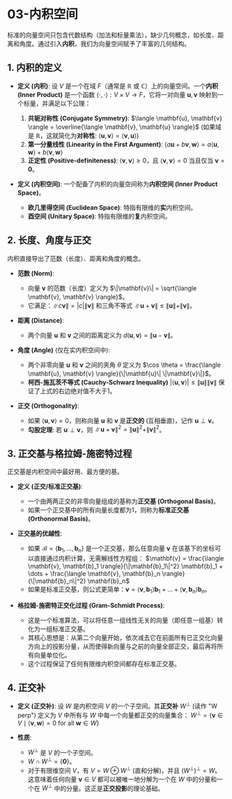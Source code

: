 # 03-内积空间

标准的向量空间只包含代数结构（加法和标量乘法），缺少几何概念，如长度、距离和角度。通过引入**内积**，我们为向量空间赋予了丰富的几何结构。

## 1. 内积的定义

- **定义 (内积)**:
    设 $V$ 是一个在域 $F$（通常是 $\mathbb{R}$ 或 $\mathbb{C}$）上的向量空间。一个**内积 (Inner Product)** 是一个函数 $\langle \cdot, \cdot \rangle: V \times V \to F$，它将一对向量 $\mathbf{u}, \mathbf{v}$ 映射到一个标量，并满足以下公理：
    1. **共轭对称性 (Conjugate Symmetry)**:
        $\langle \mathbf{u}, \mathbf{v} \rangle = \overline{\langle \mathbf{v}, \mathbf{u} \rangle}$
        (如果域是 $\mathbb{R}$，这就简化为**对称性**: $\langle \mathbf{u}, \mathbf{v} \rangle = \langle \mathbf{v}, \mathbf{u} \rangle$)
    2. **第一分量线性 (Linearity in the First Argument)**:
        $\langle a\mathbf{u} + b\mathbf{v}, \mathbf{w} \rangle = a\langle \mathbf{u}, \mathbf{w} \rangle + b\langle \mathbf{v}, \mathbf{w} \rangle$
    3. **正定性 (Positive-definiteness)**:
        $\langle \mathbf{v}, \mathbf{v} \rangle \ge 0$，且 $\langle \mathbf{v}, \mathbf{v} \rangle = 0$ 当且仅当 $\mathbf{v} = \mathbf{0}$。

- **定义 (内积空间)**:
    一个配备了内积的向量空间称为**内积空间 (Inner Product Space)**。
  - **欧几里得空间 (Euclidean Space)**: 特指有限维的**实**内积空间。
  - **酉空间 (Unitary Space)**: 特指有限维的**复**内积空间。

## 2. 长度、角度与正交

内积直接导出了范数（长度）、距离和角度的概念。

- **范数 (Norm)**:
  - 向量 $\mathbf{v}$ 的范数（长度）定义为 $\|\mathbf{v}\| = \sqrt{\langle \mathbf{v}, \mathbf{v} \rangle}$。
  - 它满足：$\|c\mathbf{v}\| = |c| \|\mathbf{v}\|$ 和三角不等式 $\|\mathbf{u}+\mathbf{v}\| \le \|\mathbf{u}\|+\|\mathbf{v}\|$。

- **距离 (Distance)**:
  - 两个向量 $\mathbf{u}$ 和 $\mathbf{v}$ 之间的距离定义为 $d(\mathbf{u}, \mathbf{v}) = \|\mathbf{u} - \mathbf{v}\|$。

- **角度 (Angle)** (仅在实内积空间中):
  - 两个非零向量 $\mathbf{u}$ 和 $\mathbf{v}$ 之间的夹角 $\theta$ 定义为 $\cos \theta = \frac{\langle \mathbf{u}, \mathbf{v} \rangle}{\|\mathbf{u}\| \|\mathbf{v}\|}$。
  - **柯西-施瓦茨不等式 (Cauchy-Schwarz Inequality)** $|\langle \mathbf{u}, \mathbf{v} \rangle| \le \|\mathbf{u}\| \|\mathbf{v}\|$ 保证了上式的右边绝对值不大于1。

- **正交 (Orthogonality)**:
  - 如果 $\langle \mathbf{u}, \mathbf{v} \rangle = 0$，则称向量 $\mathbf{u}$ 和 $\mathbf{v}$ 是**正交的** (互相垂直)，记作 $\mathbf{u} \perp \mathbf{v}$。
  - **勾股定理**: 若 $\mathbf{u} \perp \mathbf{v}$，则 $\|\mathbf{u}+\mathbf{v}\|^2 = \|\mathbf{u}\|^2 + \|\mathbf{v}\|^2$。

## 3. 正交基与格拉姆-施密特过程

正交基是内积空间中最好用、最方便的基。

- **定义 (正交/标准正交基)**:
  - 一个由两两正交的非零向量组成的基称为**正交基 (Orthogonal Basis)**。
  - 如果一个正交基中的所有向量长度都为1，则称为**标准正交基 (Orthonormal Basis)**。

- **正交基的优越性**:
  - 如果 $\mathcal{B} = \{\mathbf{b}_1, \dots, \mathbf{b}_n\}$ 是一个正交基，那么任意向量 $\mathbf{v}$ 在该基下的坐标可以直接通过内积计算，无需解线性方程组：
      $\mathbf{v} = \frac{\langle \mathbf{v}, \mathbf{b}_1 \rangle}{\|\mathbf{b}_1\|^2} \mathbf{b}_1 + \dots + \frac{\langle \mathbf{v}, \mathbf{b}_n \rangle}{\|\mathbf{b}_n\|^2} \mathbf{b}_n$
  - 如果是标准正交基，则公式更简单：$\mathbf{v} = \langle \mathbf{v}, \mathbf{b}_1 \rangle \mathbf{b}_1 + \dots + \langle \mathbf{v}, \mathbf{b}_n \rangle \mathbf{b}_n$。

- **格拉姆-施密特正交化过程 (Gram-Schmidt Process)**:
  - 这是一个标准算法，可以将任意一组线性无关的向量（即任意一组基）转化为一组标准正交基。
  - 其核心思想是：从第二个向量开始，依次减去它在前面所有已正交化向量方向上的投影分量，从而使得新向量与之前的向量全部正交，最后再将所有向量单位化。
  - 这个过程保证了任何有限维内积空间都存在标准正交基。

## 4. 正交补

- **定义 (正交补)**:
    设 $W$ 是内积空间 $V$ 的一个子空间。其**正交补** $W^\perp$ (读作 "W perp") 定义为 $V$ 中所有与 $W$ 中每一个向量都正交的向量集合：
    $W^\perp = \{ \mathbf{v} \in V \mid \langle \mathbf{v}, \mathbf{w} \rangle = 0 \text{ for all } \mathbf{w} \in W \}$

- **性质**:
  - $W^\perp$ 是 $V$ 的一个子空间。
  - $W \cap W^\perp = \{\mathbf{0}\}$。
  - 对于有限维空间 $V$，有 $V = W \oplus W^\perp$ (直和分解)，并且 $(W^\perp)^\perp = W$。这意味着任何向量 $\mathbf{v} \in V$ 都可以被唯一地分解为一个在 $W$ 中的分量和一个在 $W^\perp$ 中的分量。这正是**正交投影**的理论基础。
